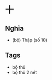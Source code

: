 # 十

## Nghĩa
* (bộ) Thập (số 10)

## Tags
* bộ thủ
* bộ thủ 2 nét

<script>window.HANZI_FIELD='十';</script>

